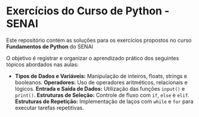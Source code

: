 # Exercícios do Curso de Python - SENAI

Este repositório contém as soluções para os exercícios propostos no curso **Fundamentos de Python** do SENAI

O objetivo é registrar e organizar o aprendizado prático dos seguintes tópicos abordados nas aulas:

* **Tipos de Dados e Variáveis:** Manipulação de inteiros, floats, strings e booleanos.
**Operadores:** Uso de operadores aritméticos, relacionais e lógicos.
**Entrada e Saída de Dados:** Utilização das funções `input()` e `print()`.
**Estruturas de Seleção:** Controle de fluxo com `if`, `else` e `elif`.
**Estruturas de Repetição:** Implementação de laços com `while` e `for` para executar tarefas repetitivas.
